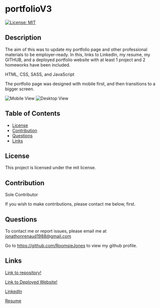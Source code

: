 # portfolioV3



[![License: MIT](https://img.shields.io/badge/License-MIT-yellow.svg)](https://opensource.org/licenses/MIT)
## Description

The aim of this was to update my portfolio page and other professional materials to be employer-ready.  In this, links to LinkedIn, my resume, my GITHUB, and a deployed portfolio website with at least 1 project and 2 homeworks have been included.

HTML, CSS, SASS, and JavaScript 

The portfolio page was designed with mobile first, and then transitions to a bigger screen. 

![Mobile View]()
![Desktop View]()
 
## Table of Contents 
* [License](#license)
* [Contribution](#contribution)
* [Questions](#questions)
* [Links](#links)
    
## License
This project is licensed under the mit license.
    
## Contribution 
    
Sole Contributor 

If you wish to make contributions, please contact me below, first.


## Questions
To contact me or report issues, please email me at jonathonrenaud1988@gmail.com

Go to https://github.com/RoomsieJones to view my github profile.    

## Links
[Link to repository!](https://github.com/roomsiejones/portfolioV3)

[Link to Deployed Website!](https://roomsiejones.github.io/portfolioV3/)

[LinkedIn](https://www.linkedin.com/in/jonathon-renaud-410910aa/)

[Resume](https://docs.google.com/document/d/1ub28BlsfOwQsW2EZ8ha5-XGSjncabLHVVOhax6jgi4w/edit?usp=sharing)
